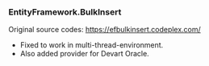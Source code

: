 
### EntityFramework.BulkInsert ###

Original source codes:
https://efbulkinsert.codeplex.com/

- Fixed to work in multi-thread-environment.
- Also added provider for Devart Oracle.

